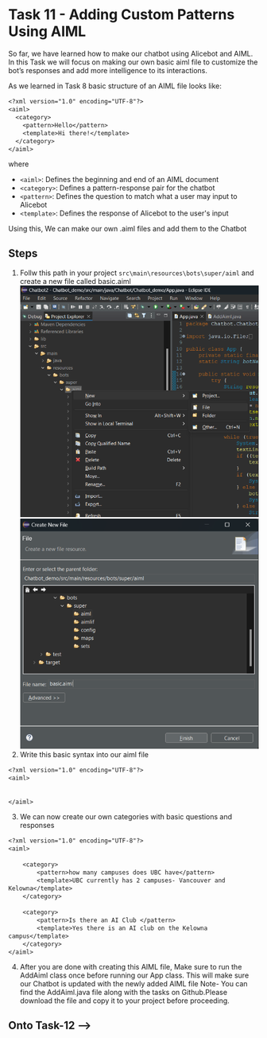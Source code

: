 # Task 11 - Adding Custom Patterns Using AIML

So far, we have learned how to make our chatbot using Alicebot and AIML. In this Task we will focus on making our own basic aiml file to customize the bot’s responses and add more intelligence to its interactions.

As we learned in Task 8 basic structure of an AIML file looks like:
```
<?xml version="1.0" encoding="UTF-8"?>
<aiml>
  <category>
    <pattern>Hello</pattern>
    <template>Hi there!</template>
  </category>
</aiml>
```
where
- `<aiml>`: Defines the beginning and end of an AIML document
- `<category>`: Defines a pattern-response pair for the chatbot
- `<pattern>`: Defines the question to match what a user may input to Alicebot
- `<template>`: Defines the response of Alicebot to the user's input


Using this, We can make our own .aiml files and add them to the Chatbot

## Steps
1) Follw this path in your project `src\main\resources\bots\super/aiml` and create a new file called basic.aiml
![](/images/task11_img1.png)
![](/images/task11_img2.png)
2) Write this basic syntax into our aiml file
```
<?xml version="1.0" encoding="UTF-8"?>
<aiml>


</aiml>

```
3) We can now create our own categories with basic questions and responses
```
<?xml version="1.0" encoding="UTF-8"?>
<aiml>

    <category>
        <pattern>how many campuses does UBC have</pattern>
        <template>UBC currently has 2 campuses- Vancouver and Kelowna</template>
    </category>

    <category>
        <pattern>Is there an AI Club </pattern>
        <template>Yes there is an AI club on the Kelowna campus</template>
    </category>
</aiml>

```
4) After you are done with creating this AIML file, Make sure to run the AddAiml class once before running our App class. This will make sure our Chatbot is updated with the newly added AIML file
Note- You can find the AddAiml.java file along with the tasks on Github.Please download the file and copy it to your project before proceeding.


## Onto Task-12 -->
